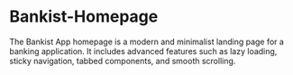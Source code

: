 # Bankist-Homepage
The Bankist App homepage is a modern and minimalist landing page for a banking application. It includes advanced features such as lazy loading, sticky navigation, tabbed components, and smooth scrolling.
